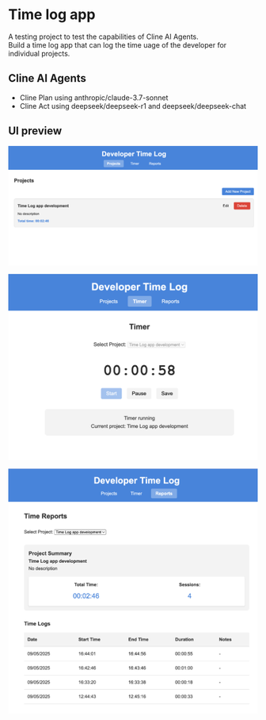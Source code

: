 # Time log app

A testing project to test the capabilities of Cline AI Agents.\
Build a time log app that can log the time uage of the developer for individual projects.

## Cline AI Agents
- Cline Plan using anthropic/claude-3.7-sonnet
- Cline Act using deepseek/deepseek-r1 and deepseek/deepseek-chat

## UI preview
![Project Management](./images/projects.jpg)

![Timer](./images/timer.jpg)

![Logs](./images/logs.jpg)
